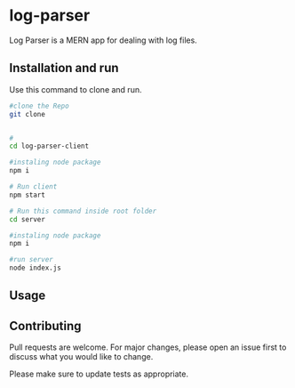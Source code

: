 # log-parser

Log Parser is a MERN app for dealing with log files.

## Installation and run

Use this command to clone and run.

```bash
#clone the Repo
git clone 


#
cd log-parser-client

#instaling node package
npm i 

# Run client
npm start

# Run this command inside root folder
cd server

#instaling node package
npm i 

#run server
node index.js

```

## Usage



## Contributing
Pull requests are welcome. For major changes, please open an issue first to discuss what you would like to change.

Please make sure to update tests as appropriate.

